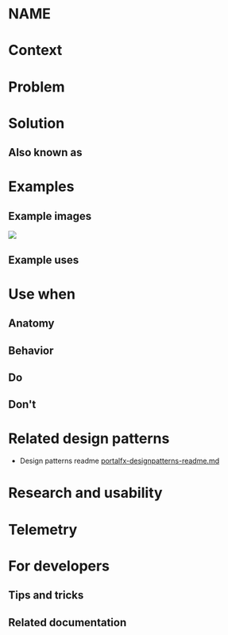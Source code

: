 # NAME
<!-- This is the template to use when creating a new design pattern document -->

# Context

# Problem

# Solution

## Also known as

# Examples

## Example images
<div style="max-width:800px">
<img alttext="Example image" src="../media/<folder>/<image_name>.png"  />
</div>

## Example uses
<!-- Descriptions and ideally deep links into the portal for running examples -->

# Use when

## Anatomy

## Behavior

## Do

## Don't 

# Related design patterns
* Design patterns readme [portalfx-designpatterns-readme.md](portalfx-designpatterns-readme.md)

# Research and usability

# Telemetry

# For developers

## Tips and tricks

## Related documentation
<!-- Links to related developer docs -->
